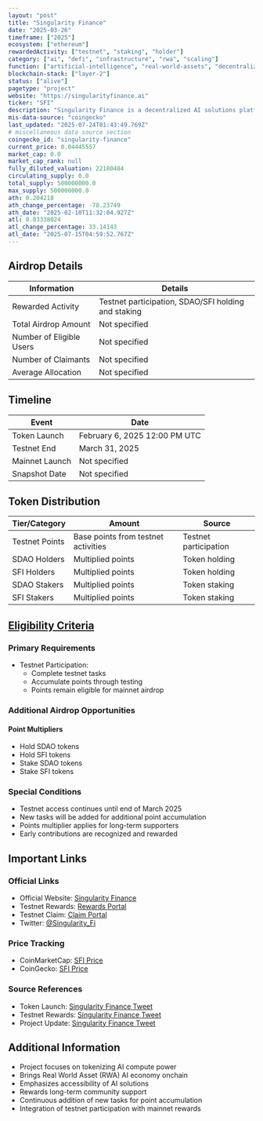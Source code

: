```yaml
---
layout: "post"
title: "Singularity Finance"
date: "2025-03-26"
timeframe: ["2025"]
ecosystem: ["ethereum"]
rewardedActivity: ["testnet", "staking", "holder"]
category: ["ai", "defi", "infrastructure", "rwa", "scaling"]
function: ["artificial-intelligence", "real-world-assets", "decentralized-finance", "smart-contract-platform"]
blockchain-stack: ["layer-2"]
status: ["alive"]
pagetype: "project"
website: "https://singularityfinance.ai"
ticker: "SFI"
description: "Singularity Finance is a decentralized AI solutions platform that tokenizes AI compute power, bringing the Real World Asset (RWA) AI economy onchain while making AI solutions accessible to everyone."
mis-data-source: "coingecko"
last_updated: "2025-07-24T01:43:49.769Z"
# miscellaneous data source section
coingecko_id: "singularity-finance"
current_price: 0.04445557
market_cap: 0.0
market_cap_rank: null
fully_diluted_valuation: 22180484
circulating_supply: 0.0
total_supply: 500000000.0
max_supply: 500000000.0
ath: 0.204218
ath_change_percentage: -78.23749
ath_date: "2025-02-10T11:32:04.927Z"
atl: 0.03338024
atl_change_percentage: 33.14143
atl_date: "2025-07-15T04:59:52.767Z"
---
```


## Airdrop Details

| Information              | Details                                                     |
| ------------------------ | ----------------------------------------------------------- |
| Rewarded Activity        | Testnet participation, SDAO/SFI holding and staking         |
| Total Airdrop Amount     | Not specified                                               |
| Number of Eligible Users | Not specified                                               |
| Number of Claimants      | Not specified                                               |
| Average Allocation       | Not specified                                               |

## Timeline

| Event               | Date                                           |
| ------------------- | ---------------------------------------------- |
| Token Launch        | February 6, 2025 12:00 PM UTC                  |
| Testnet End         | March 31, 2025                                 |
| Mainnet Launch      | Not specified                                  |
| Snapshot Date       | Not specified                                  |

## Token Distribution

| Tier/Category      | Amount                                   | Source                    |
| ------------------ | ---------------------------------------- | ------------------------- |
| Testnet Points     | Base points from testnet activities      | Testnet participation     |
| SDAO Holders       | Multiplied points                        | Token holding             |
| SFI Holders        | Multiplied points                        | Token holding             |
| SDAO Stakers       | Multiplied points                        | Token staking             |
| SFI Stakers        | Multiplied points                        | Token staking             |

## [Eligibility Criteria](https://singularity.finance/rewards)

### Primary Requirements

- Testnet Participation:
  - Complete testnet tasks
  - Accumulate points through testing
  - Points remain eligible for mainnet airdrop

### Additional Airdrop Opportunities

#### Point Multipliers
- Hold SDAO tokens
- Hold SFI tokens
- Stake SDAO tokens
- Stake SFI tokens

### Special Conditions

- Testnet access continues until end of March 2025
- New tasks will be added for additional point accumulation
- Points multiplier applies for long-term supporters
- Early contributions are recognized and rewarded

## Important Links

### Official Links

- Official Website: [Singularity Finance](https://singularityfinance.ai)
- Testnet Rewards: [Rewards Portal](https://singularity.finance/rewards)
- Testnet Claim: [Claim Portal](https://singularityfinance.ai/testnet/claim)
- Twitter: [@Singularity_Fi](https://x.com/Singularity_Fi)

### Price Tracking

- CoinMarketCap: [SFI Price](https://coinmarketcap.com/currencies/singularity-finance/)
- CoinGecko: [SFI Price](https://www.coingecko.com/en/coins/singularity-finance)

### Source References

- Token Launch: [Singularity Finance Tweet](https://x.com/Singularity_Fi/status/1887441548494692780)
- Testnet Rewards: [Singularity Finance Tweet](https://x.com/Singularity_Fi/status/1877747479032340815)
- Project Update: [Singularity Finance Tweet](https://x.com/Singularity_Fi/status/1880929949122744653)

## Additional Information

- Project focuses on tokenizing AI compute power
- Brings Real World Asset (RWA) AI economy onchain
- Emphasizes accessibility of AI solutions
- Rewards long-term community support
- Continuous addition of new tasks for point accumulation
- Integration of testnet participation with mainnet rewards